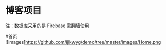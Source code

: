 # 博客项目    

 注：数据库采用的是 Firebase 需翻墙使用  

#首页   
![images]https://github.com/ijlkwyg/demo/tree/master/images/Home.png
